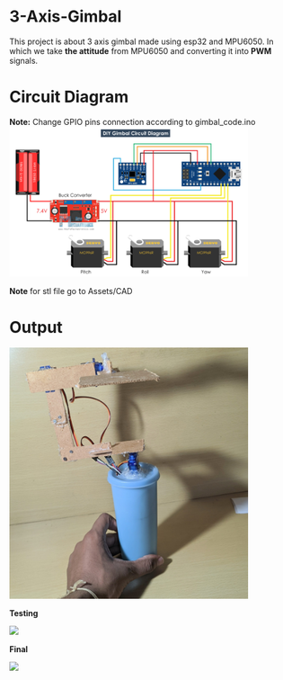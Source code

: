 # 3-Axis-Gimbal
This project is about 3 axis gimbal made using esp32 and MPU6050. In which we take __the attitude__ from MPU6050 and converting it into __PWM__ signals.

# Circuit Diagram
__Note:__ Change GPIO pins connection according to gimbal_code.ino
<img src = "https://github.com/krrish-jindal/3-Axis-Gimbal/blob/main/Assets/Image/circuit%20_dig.png" width="425" >

__Note__ for stl file go to Assets/CAD

# Output

<img src = "https://github.com/krrish-jindal/3-Axis-Gimbal/blob/main/Assets/Image/IMG_20220817_205806.jpg" width="425" >

__Testing__

<img src = "https://github.com/krrish-jindal/3-Axis-Gimbal/blob/main/Assets/video/gimbal_prototype.gif" width="425" >


__Final__

<img src = "https://github.com/krrish-jindal/3-Axis-Gimbal/blob/main/Assets/video/final_gimbal.gif" width="425" >
